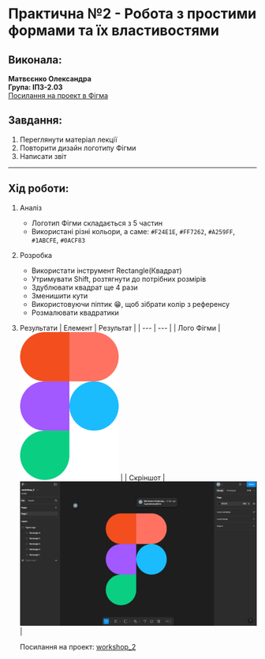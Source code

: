 # Практична №2 - Робота з простими формами та їх властивостями

## Виконала:  
**Матвєєнко Олександра**  
**Група: ІПЗ-2.03**  
[Посилання на проект в Фігма](https://www.figma.com/design/bswuGDqb7gHoMhfnTonbav/workshop_2?node-id=0-1&t=GTwUUwT3yny19D2n-1)

## Завдання:
1. Переглянути матеріал лекції
2. Повторити дизайн логотипу Фігми
3. Написати звіт

---

## Хід роботи:
1. Аналіз
    - Логотип Фігми складається з 5 частин
    - Використані різні кольори, а саме: `#F24E1E`, `#FF7262`, `#A259FF`, `#1ABCFE`, `#0ACF83`
2. Розробка
    - Використати інструмент Rectangle(Квадрат)
    - Утримувати Shift, розтягнути до потрібних розмірів
    - Здублювати квадрат ще 4 рази
    - Зменишити кути
    - Використовуючи піптик :grin:, щоб зібрати колір з референсу
    - Розмалювати квадратики
3. Результати
    | Елемент | Результат |
    | --- | --- |
    | Лого Фігми | <img src="images/Figma-logo.png" width="200px" /> |
    | Скріншот | <img src="images/Figma-logo-work-screen.png" width="500px" /> |

    Посилання на проект: [workshop_2](https://www.figma.com/design/bswuGDqb7gHoMhfnTonbav/workshop_2?node-id=0-1&t=GTwUUwT3yny19D2n-1)

